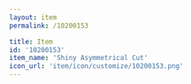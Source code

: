 ```yaml
---
layout: item
permalink: /10200153

title: Item
id: '10200153'
item_name: 'Shiny Asymmetrical Cut'
icon_url: 'item/icon/customize/10200153.png'
---
```

